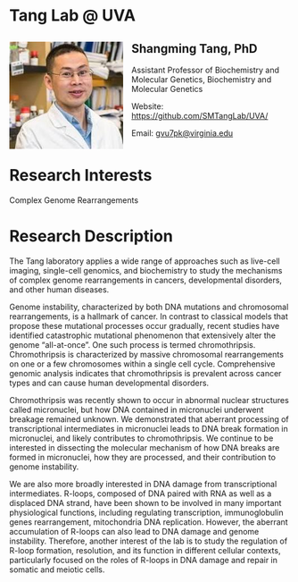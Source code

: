 
<!-- README.md is generated from README.Rmd. Please edit that file -->
# Tang Lab @ UVA

<div class="profile" style="margin-bottom: 50px;">

<img src="man/figures/shangming_tang.jpeg" align="left" style="padding-right: 15px;"/>
<h2>
Shangming Tang, PhD
</h2>
<p>
Assistant Professor of Biochemistry and Molecular Genetics, Biochemistry
and Molecular Genetics
</p>
<p>
<i class="fa fa-envelope"></i>Website:
<a href="https://github.com/SMTangLab/UVA/">https://github.com/SMTangLab/UVA/</a>
</p>
<p>
<i class="fa fa-envelope"></i>Email:
<a href="mailto:gvu7pk@virginia.edu">gvu7pk@virginia.edu</a>
</p>

</div>

# Research Interests

Complex Genome Rearrangements

# Research Description

The Tang laboratory applies a wide range of approaches such as live-cell
imaging, single-cell genomics, and biochemistry to study the mechanisms
of complex genome rearrangements in cancers, developmental disorders,
and other human diseases.

Genome instability, characterized by both DNA mutations and chromosomal
rearrangements, is a hallmark of cancer. In contrast to classical models
that propose these mutational processes occur gradually, recent studies
have identified catastrophic mutational phenomenon that extensively
alter the genome “all-at-once”. One such process is termed
chromothripsis. Chromothripsis is characterized by massive chromosomal
rearrangements on one or a few chromosomes within a single cell cycle.
Comprehensive genomic analysis indicates that chromothripsis is
prevalent across cancer types and can cause human developmental
disorders.

Chromothripsis was recently shown to occur in abnormal nuclear
structures called micronuclei, but how DNA contained in micronuclei
underwent breakage remained unknown. We demonstrated that aberrant
processing of transcriptional intermediates in micronuclei leads to DNA
break formation in micronuclei, and likely contributes to
chromothripsis. We continue to be interested in dissecting the molecular
mechanism of how DNA breaks are formed in micronuclei, how they are
processed, and their contribution to genome instability.

We are also more broadly interested in DNA damage from transcriptional
intermediates. R-loops, composed of DNA paired with RNA as well as a
displaced DNA strand, have been shown to be involved in many important
physiological functions, including regulating transcription,
immunoglobulin genes rearrangement, mitochondria DNA replication.
However, the aberrant accumulation of R-loops can also lead to DNA
damage and genome instability. Therefore, another interest of the lab is
to study the regulation of R-loop formation, resolution, and its
function in different cellular contexts, particularly focused on the
roles of R-loops in DNA damage and repair in somatic and meiotic cells.

